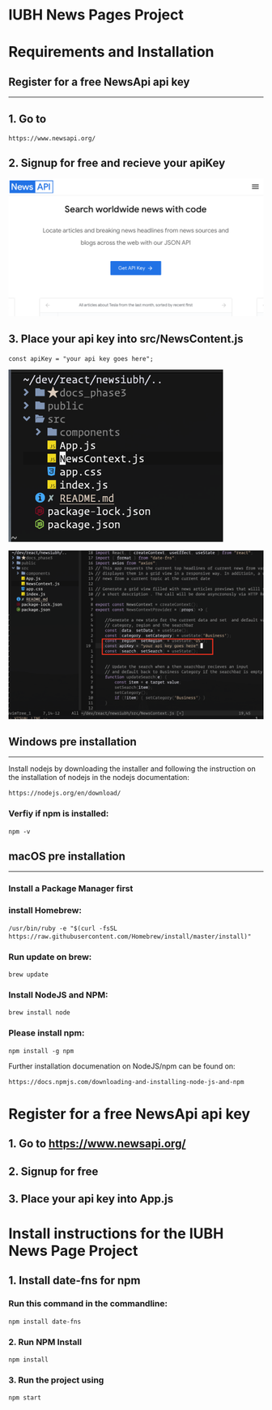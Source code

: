 # IUBH News Pages Project 

# Requirements and Installation


## Register for a free NewsApi api key
---
## 1. Go to 
    
    https://www.newsapi.org/

## 2.  Signup for free and recieve your apiKey

![Sign up for api key at newsapi.org](https://github.com/hirokoclanger/iubh-news-page-project/blob/4637411e64eaedd238e72f69bfd055d1e1e9cfa3/docs_phase3/Signup.png)

## 3. Place your api key into src/NewsContent.js
    
    const apiKey = "your api key goes here";

![Navigate to src directory](https://github.com/hirokoclanger/iubh-news-page-project/blob/145362880a470dea191e491fbf2ca7456d70ee05/docs_phase3/Navigatetosrc.png)    

![Place Api key into NewsContent.js and save the file](https://github.com/hirokoclanger/iubh-news-page-project/blob/145362880a470dea191e491fbf2ca7456d70ee05/docs_phase3/PlaceApiKey.png)

## Windows pre installation 
---
Install nodejs by downloading the installer and following the instruction on the installation of nodejs in the nodejs documentation:
    
    https://nodejs.org/en/download/

### Verfiy if npm is installed:
  
    npm -v

## macOS pre installation
---
### Install a Package Manager first


### install Homebrew:
    /usr/bin/ruby -e "$(curl -fsSL https://raw.githubusercontent.com/Homebrew/install/master/install)"


### Run update on brew:
    brew update

### Install NodeJS and NPM:
    brew install node

### Please install npm:
    npm install -g npm

Further installation documenation on NodeJS/npm can be found on:
    
    https://docs.npmjs.com/downloading-and-installing-node-js-and-npm


# Register for a free NewsApi api key

## 1. Go to https://www.newsapi.org/

## 2.  Signup for free

## 3. Place your api key into App.js

# Install instructions for the IUBH News Page Project

## 1. Install date-fns for npm

### Run this command in the commandline:
    npm install date-fns

### 2. Run NPM Install
    npm install

### 3. Run the project using 
    npm start


